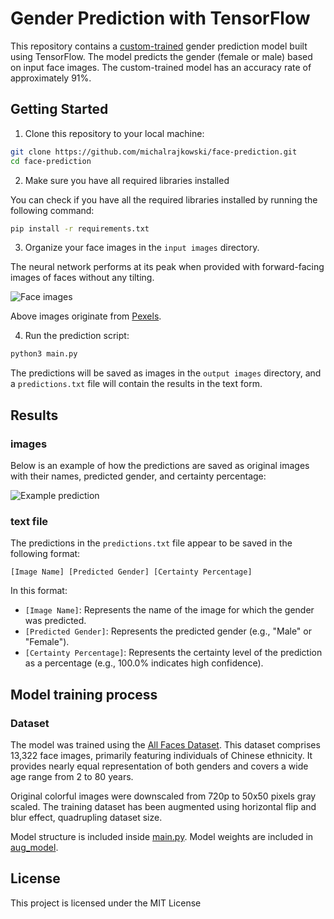 # Gender Prediction with TensorFlow

This repository contains a [custom-trained](#model-training-process) gender prediction model built using TensorFlow. The model predicts the gender (female or male) based on input face images. The custom-trained model has an accuracy rate of approximately 91%. 

## Getting Started

1. Clone this repository to your local machine:

```bash
git clone https://github.com/michalrajkowski/face-prediction.git
cd face-prediction
```
2. Make sure you have all required libraries installed

You can check if you have all the required libraries installed by running the following command:

```bash
pip install -r requirements.txt
```
3. Organize your face images in the `input images` directory. 

The neural network performs at its peak when provided with forward-facing images of faces without any tilting.

![Face images](https://media.discordapp.net/attachments/1153463839053062247/1153466912957812736/image.png)

Above images originate from [Pexels](https://www.pexels.com/search/face/).

4. Run the prediction script:

```bash
python3 main.py
```

The predictions will be saved as images in the `output images` directory, and a `predictions.txt` file will contain the results in the text form.

## Results

### images 

Below is an example of how the predictions are saved as original images with their names, predicted gender, and certainty percentage:

![Example prediction](https://media.discordapp.net/attachments/1153463839053062247/1153467370111783023/image.png)

### text file
The predictions in the `predictions.txt` file appear to be saved in the following format:

```
[Image Name] [Predicted Gender] [Certainty Percentage]
```
In this format:

- `[Image Name]`: Represents the name of the image for which the gender was predicted.
- `[Predicted Gender]`: Represents the predicted gender (e.g., "Male" or "Female").
- `[Certainty Percentage]`: Represents the certainty level of the prediction as a percentage (e.g., 100.0% indicates high confidence).

## Model training process

### Dataset

The model was trained using the [All Faces Dataset](https://www.dropbox.com/s/a0lj1ddd54ns8qy/All-Age-Faces%20Dataset.zip?dl=0). This dataset comprises 13,322 face images, primarily featuring individuals of Chinese ethnicity. It provides nearly equal representation of both genders and covers a wide age range from 2 to 80 years. 

Original colorful images were downscaled from 720p to 50x50 pixels gray scaled. The training dataset has been augmented using horizontal flip and blur effect, quadrupling dataset size. 

Model structure is included inside [main.py](./main.py). Model weights are included in [aug_model](./model/).


## License

This project is licensed under the MIT License 
